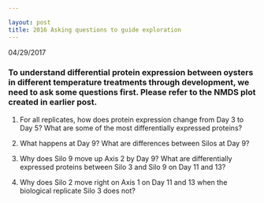 ```yaml
---

layout: post
title: 2016 Asking questions to guide exploration
---
```


04/29/2017

### To understand differential protein expression between oysters in different temperature treatments through development, we need to ask some questions first. Please refer to the NMDS plot created in earlier post.

1) For all replicates, how does protein expression change from Day 3 to Day 5? What are some of the most differentially expressed proteins?

2) What happens at Day 9? What are differences between Silos at Day 9?

3) Why does Silo 9 move up Axis 2 by Day 9? What are differentially expressed proteins between Silo 3 and Silo 9 on Day 11 and 13?

4) Why does Silo 2 move right on Axis 1 on Day 11 and 13 when the biological replicate Silo 3 does not?

